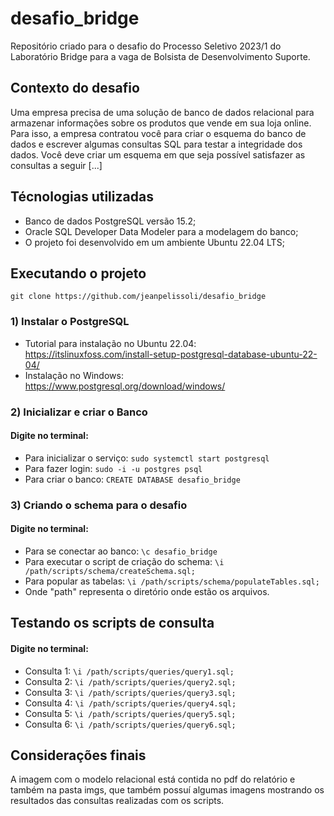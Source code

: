 # desafio_bridge

Repositório criado para o desafio do Processo Seletivo 2023/1 do Laboratório Bridge para a vaga de Bolsista de
Desenvolvimento Suporte.

## Contexto do desafio

Uma empresa precisa de uma solução de banco de dados relacional para
armazenar informações sobre os produtos que vende em sua loja online. Para isso, a
empresa contratou você para criar o esquema do banco de dados e escrever algumas
consultas SQL para testar a integridade dos dados. Você deve criar um esquema em que
seja possível satisfazer as consultas a seguir [...]

## Técnologias utilizadas

* Banco de dados PostgreSQL versão 15.2;
* Oracle SQL Developer Data Modeler para a modelagem do banco;
* O projeto foi desenvolvido em um ambiente Ubuntu 22.04 LTS;

## Executando o projeto

`git clone https://github.com/jeanpelissoli/desafio_bridge`

### 1) Instalar o PostgreSQL

* Tutorial para instalação no Ubuntu 22.04: https://itslinuxfoss.com/install-setup-postgresql-database-ubuntu-22-04/
* Instalação no Windows: https://www.postgresql.org/download/windows/

### 2) Inicializar e criar o Banco

#### Digite no terminal:
* Para inicializar o serviço: `sudo systemctl start postgresql`
* Para fazer login: `sudo -i -u postgres psql`
* Para criar o banco: `CREATE DATABASE desafio_bridge`

### 3) Criando o schema para o desafio

#### Digite no terminal:
* Para se conectar ao banco: `\c desafio_bridge`
* Para executar o script de criação do schema: `\i /path/scripts/schema/createSchema.sql;`
* Para popular as tabelas: `\i /path/scripts/schema/populateTables.sql;`
* Onde "path" representa o diretório onde estão os arquivos.

## Testando os scripts de consulta

#### Digite no terminal:
* Consulta 1: `\i /path/scripts/queries/query1.sql;`
* Consulta 2: `\i /path/scripts/queries/query2.sql;`
* Consulta 3: `\i /path/scripts/queries/query3.sql;`
* Consulta 4: `\i /path/scripts/queries/query4.sql;`
* Consulta 5: `\i /path/scripts/queries/query5.sql;`
* Consulta 6: `\i /path/scripts/queries/query6.sql;`

## Considerações finais
A imagem com o modelo relacional está contida no pdf do relatório e também na pasta imgs, que também possuí algumas imagens mostrando
os resultados das consultas realizadas com os scripts.

